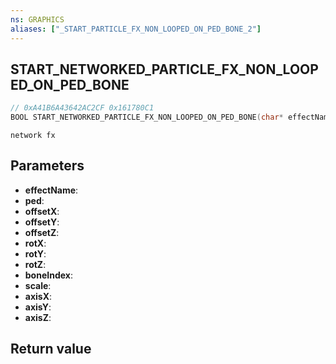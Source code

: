 ```yaml
---
ns: GRAPHICS
aliases: ["_START_PARTICLE_FX_NON_LOOPED_ON_PED_BONE_2"]
---
```

## START_NETWORKED_PARTICLE_FX_NON_LOOPED_ON_PED_BONE

```c
// 0xA41B6A43642AC2CF 0x161780C1
BOOL START_NETWORKED_PARTICLE_FX_NON_LOOPED_ON_PED_BONE(char* effectName, Ped ped, float offsetX, float offsetY, float offsetZ, float rotX, float rotY, float rotZ, int boneIndex, float scale, BOOL axisX, BOOL axisY, BOOL axisZ);
```

```
network fx  
```

## Parameters
* **effectName**: 
* **ped**: 
* **offsetX**: 
* **offsetY**: 
* **offsetZ**: 
* **rotX**: 
* **rotY**: 
* **rotZ**: 
* **boneIndex**: 
* **scale**: 
* **axisX**: 
* **axisY**: 
* **axisZ**: 

## Return value
